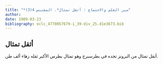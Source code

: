 ```yaml
---
title: "*سير العلم والاجتماع : أثقل تمثال*. المقتبس 4(3)"
author: 
date: 1909-03-23
bibliography: oclc_4770057679-i_39-div_25.d1e3673.bib
---
```




##  أثقل تمثال 


 أثقل تمثال من البرونز تجده في  بطرسبرج  وهو تمثال  بطرس  الأكبر  ثقله زهاء  ألف  طن. 
